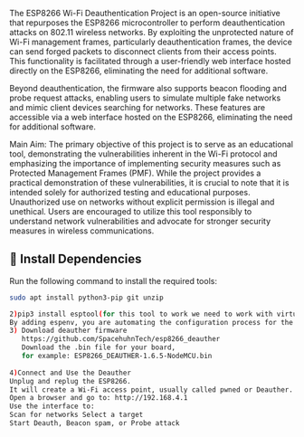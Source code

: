 The ESP8266 Wi-Fi Deauthentication Project is an open-source initiative that repurposes the ESP8266 microcontroller to perform deauthentication attacks on
802.11 wireless networks. By exploiting the unprotected nature of Wi-Fi management frames, particularly deauthentication frames, the device can send forged packets to disconnect clients from their access points. This functionality is facilitated through a user-friendly web interface hosted directly on the ESP8266, eliminating the need for additional software.

Beyond deauthentication, the firmware also supports beacon flooding and probe request attacks, enabling users to simulate multiple fake networks and mimic client devices searching for networks. These features are accessible via a web interface hosted on the ESP8266, eliminating the need for additional software.

 Main Aim:
The primary objective of this project is to serve as an educational tool, demonstrating the vulnerabilities inherent in the Wi-Fi protocol and emphasizing the importance of implementing security measures such as Protected Management Frames (PMF). While the project provides a practical demonstration of these vulnerabilities, it is crucial to note that it is intended solely for authorized testing and educational purposes. Unauthorized use on networks without explicit permission is illegal and unethical. Users are encouraged to utilize this tool responsibly to understand network vulnerabilities and advocate for stronger security measures in wireless communications.

## 🔧 Install Dependencies

Run the following command to install the required tools:

```bash
sudo apt install python3-pip git unzip

2)pip3 install esptool(for this tool to work we need to work with virtual environment)
By adding espenv, you are automating the configuration process for the ESP8266/ESP32 environment, so you don’t have to manually set environment variables like PATH, ESPPORT, ESPTOOL, etc., each time you work with the microcontroller. It helps make the development process more seamles            
3) Download deauther firmware
   https://github.com/SpacehuhnTech/esp8266_deauther
   Download the .bin file for your board,
   for example: ESP8266_DEAUTHER-1.6.5-NodeMCU.bin
   
4)Connect and Use the Deauther
Unplug and replug the ESP8266.
It will create a Wi-Fi access point, usually called pwned or Deauther. Connect to it from another device (phone/laptop).
Open a browser and go to: http://192.168.4.1
Use the interface to:
Scan for networks Select a target
Start Deauth, Beacon spam, or Probe attack
